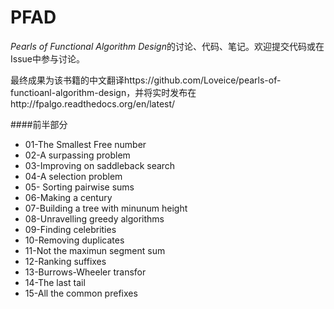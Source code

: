 PFAD
====

*Pearls of Functional Algorithm Design*的讨论、代码、笔记。欢迎提交代码或在Issue中参与讨论。

最终成果为该书籍的中文翻译https://github.com/Loveice/pearls-of-functioanl-algorithm-design，并将实时发布在http://fpalgo.readthedocs.org/en/latest/


####前半部分
+ 01-The Smallest Free number
+ 02-A surpassing problem
+ 03-Improving on saddleback search
+ 04-A selection problem
+ 05- Sorting pairwise sums
+ 06-Making a century
+ 07-Building a tree with minunum height
+ 08-Unravelling greedy algorithms
+ 09-Finding celebrities
+ 10-Removing duplicates
+ 11-Not the maximun segment sum
+ 12-Ranking suffixes
+ 13-Burrows-Wheeler transfor
+ 14-The last tail
+ 15-All the common prefixes
